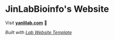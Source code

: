 
# JinLabBioinfo's Website

Visit **[yanlilab.com](http://yanlilab.com)** 🚀

_Built with [Lab Website Template](https://greene-lab.gitbook.io/lab-website-template-docs)_
